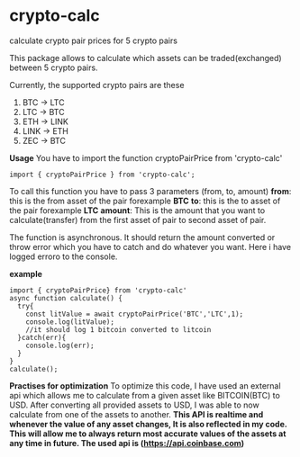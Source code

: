 # crypto-calc
calculate crypto pair prices for 5 crypto pairs

This package allows to calculate which assets can be traded(exchanged) between 5 crypto pairs.

Currently, the supported crypto pairs are these
1) BTC -> LTC
2) LTC -> BTC
3) ETH -> LINK
4) LINK -> ETH
5) ZEC -> BTC

**Usage**
You have to import the function cryptoPairPrice from 'crypto-calc'
```
import { cryptoPairPrice } from 'crypto-calc';
```
To call this function you have to pass 3 parameters (from, to, amount)
**from**: this is the from asset of the pair forexample **BTC**
**to**: this is the to asset of the pair forexample **LTC**
**amount**: This is the amount that you want to calculate(transfer) from the first asset of pair to second asset of pair.

The function is asynchronous. It should return the amount converted or throw error which you have to catch and do whatever you want. Here i have logged erroro to the console.

**example**
```
import { cryptoPairPrice} from 'crypto-calc'
async function calculate() {
  try{
    const litValue = await cryptoPairPrice('BTC','LTC',1);
    console.log(litValue);
    //it should log 1 bitcoin converted to litcoin
  }catch(err){
    console.log(err);
  }
}
calculate();
```

**Practises for optimization**
To optimize this code, I have used an external api which allows me to calculate from a given asset like BITCOIN(BTC) to USD. After converting all provided assets to USD, I was able to now calculate from one of the assets to another. **This API is realtime and whenever the value of any asset changes, It is also reflected in my code. This will allow me to always return most accurate values of the assets at any time in future. The used api is (https://api.coinbase.com)**
